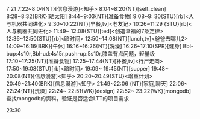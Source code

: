 
7:21
7:22~8:04{NT}[信息漫游]<知乎>
8:04~8:20{NT}[self_clean]
8:28~8:32{BRK}[晒太阳]
8:44~9:03{NT}[准备食物]
9:08~9: 30{STU}[rb]<人与机器共同进化>
9:30~10:22{NT}[早餐,tv]<老友记>
10:26~11:29 {STU}[rb]<人与机器共同进化>
11:49~ 12:08{STU}[ted]<创造幸福的7条定律>
12:36~12:50{STU}[rb]<暗时间>
12:50~14:08{NT}[lunch,tv]<爸爸去哪儿2>
14:09~16:16{BRK}[午休]
16:16~16:26{NT}[洗澡]
16:26~17:10{SPR}[健身] Bbl-bup:4s10r,Bbl-ud:4s15r,push-up:5s10r,膝盖有点问题，轻量级
17:10~17:25{NT}[准备食物]
17:25~17:44{NT}[补餐,tv]<行尸走肉>
17:50~19:08{STU}[rb]<暗时间>
19:09~ 19:45{NT}[supper]
19:48~ 20:08{NT}[信息漫游]<知乎>
20:20~20:49{STU}<增重计划>
20:49~21:40{BRK}[信息漫游]<知乎>
21:49~22:06 {NT}[家庭,聊天]
22:06~ 22:24{NT}[洗澡]
22:24~ 22:51{WK}[design]<life-time-tracker>
22:52~ 23:22{WK}[mongodb] 查找mongodb的资料，验证是否适合LTT的项目需求

23:30




